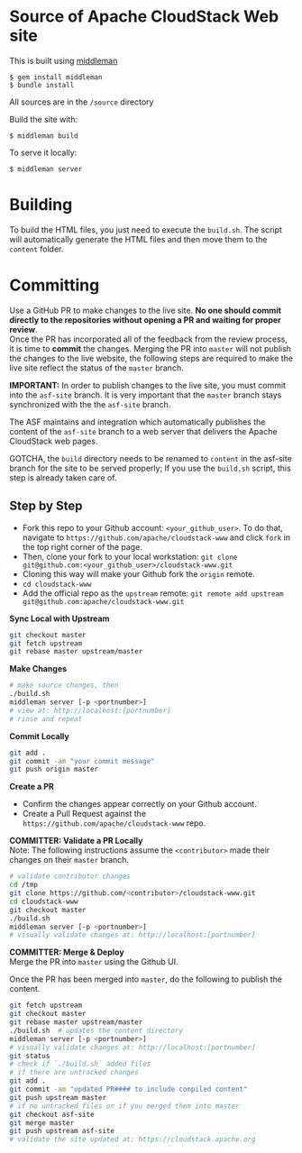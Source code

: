 Source of Apache CloudStack Web site
====================================

This is built using [middleman](https://middlemanapp.com)

    $ gem install middleman
    $ bundle install

All sources are in the `/source` directory

Build the site with:

    $ middleman build

To serve it locally:

    $ middleman server
	
# Building
To build the HTML files, you just need to execute the `build.sh`. The script will automatically generate the HTML files and then move them to the `content` folder.

# Committing
Use a GitHub PR to make changes to the live site. **No one should commit directly to the repositories without opening a PR and waiting for proper review**.  
Once the PR has incorporated all of the feedback from the review process, it is time to **commit** the changes.  Merging the PR into `master` will not publish the changes to the live website, the following steps are required to make the live site reflect the status of the `master` branch.

**IMPORTANT:** In order to publish changes to the live site, you must commit into the `asf-site` branch.  It is very important that the `master` branch stays synchronized with the the `asf-site` branch.

The ASF maintains and integration which automatically publishes the content of the `asf-site` branch to a web server that delivers the Apache CloudStack web pages.

GOTCHA, the `build` directory needs to be renamed to `content` in the asf-site branch for the site to be served properly; If you use the `build.sh` script, this step is already taken care of.

## Step by Step
* Fork this repo to your Github account: `<your_github_user>`. To do that, navigate to `https://github.com/apache/cloudstack-www` and click `fork` in the top right corner of the page.
* Then, clone your fork to your local workstation: `git clone git@github.com:<your_github_user>/cloudstack-www.git`
* Cloning this way will make your Github fork the `origin` remote.
* `cd cloudstack-www`
* Add the official repo as the `upstream` remote: `git remote add upstream git@github.com:apache/cloudstack-www.git`


**Sync Local with Upstream**  
```bash
git checkout master
git fetch upstream
git rebase master upstream/master
```


**Make Changes**  
```bash
# make source changes, then
./build.sh
middleman server [-p <portnumber>]
# view at: http://localhost:[portnumber]
# rinse and repeat
```


**Commit Locally**  
```bash
git add .
git commit -am "your commit message"
git push origin master
```


**Create a PR**  
* Confirm the changes appear correctly on your Github account.
* Create a Pull Request against the `https://github.com/apache/cloudstack-www` repo.


**COMMITTER: Validate a PR Locally**  
Note: The following instructions assume the `<contributor>` made their changes on their `master` branch.

```bash
# validate contributor changes
cd /tmp
git clone https://github.com/<contributor>/cloudstack-www.git
cd cloudstack-www
git checkout master
./build.sh
middleman server [-p <portnumber>]
# visually validate changes at: http://localhost:[portnumber]
```


**COMMITTER: Merge & Deploy**  
Merge the PR into `master` using the Github UI.

Once the PR has been merged into `master`, do the following to publish the content.
```bash
git fetch upstream
git checkout master
git rebase master upstream/master
./build.sh  # updates the content directory
middleman server [-p <portnumber>]
# visually validate changes at: http://localhost:[portnumber]
git status
# check if `./build.sh` added files
# if there are untracked changes
git add .
git commit -am "updated PR#### to include compiled content"
git push upstream master
# if no untracked files or if you merged them into master
git checkout asf-site
git merge master
git push upstream asf-site
# validate the site updated at: https://cloudstack.apache.org
```

